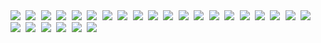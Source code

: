 <kbd>
  <img src="images/cdtntrp/codiitantrap1.png">
</kbd>

<kbd>
  <img src="images/cdtntrp/codiitantrap2.png">
</kbd>

<kbd>
  <img src="images/cdtntrp/codiitantrap3.png">
</kbd>

<kbd>
  <img src="images/cdtntrp/codiitantrap4.png">
</kbd>

<kbd>
  <img src="images/cdtntrp/codiitantrap5.png">
</kbd>

<kbd>
  <img src="images/cdtntrp/codiitantrap6.png">
</kbd>

<kbd>
  <img src="images/cdtntrp/codiitantrap7.png">
</kbd>

<kbd>
  <img src="images/cdtntrp/codiitantrap8.png">
</kbd>

<kbd>
  <img src="images/cdtntrp/codiitantrap9.png">
</kbd>

<kbd>
  <img src="images/cdtntrp/codiitantrap10.png">
</kbd>

<kbd>
  <img src="images/cdtntrp/codiitantrap11.png">
</kbd>

<kbd>
  <img src="images/cdtntrp/codiitantrap12.png">
</kbd>

<kbd>
  <img src="images/cdtntrp/codiitantrap13.png">
</kbd>

<kbd>
  <img src="images/cdtntrp/codiitantrap14.png">
</kbd>

<kbd>
  <img src="images/cdtntrp/codiitantrap15.png">
</kbd>

<kbd>
  <img src="images/cdtntrp/codiitantrap16.png">
</kbd>

<kbd>
  <img src="images/cdtntrp/codiitantrap17.png">
</kbd>

<kbd>
  <img src="images/cdtntrp/codiitantrap18.png">
</kbd>

<kbd>
  <img src="images/cdtntrp/codiitantrap19.png">
</kbd>

<kbd>
  <img src="images/cdtntrp/codiitantrap20.png">
</kbd>

<kbd>
  <img src="images/cdtntrp/codiitantrap21.png">
</kbd>

<kbd>
  <img src="images/cdtntrp/codiitantrap22.png">
</kbd>

<kbd>
  <img src="images/cdtntrp/codiitantrap23.png">
</kbd>

<kbd>
  <img src="images/cdtntrp/codiitantrap24.png">
</kbd>

<kbd>
  <img src="images/cdtntrp/codiitantrap25.png">
</kbd>

<kbd>
  <img src="images/cdtntrp/codiitantrap26.png">
</kbd>
